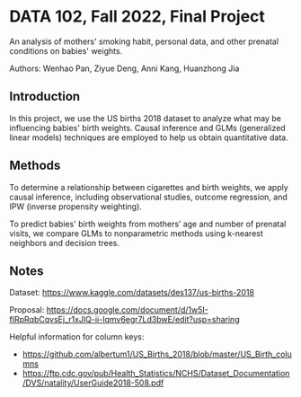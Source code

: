 # DATA 102, Fall 2022, Final Project
An analysis of mothers' smoking habit, personal data, and other prenatal conditions on babies' weights.

Authors: Wenhao Pan, Ziyue Deng, Anni Kang, Huanzhong Jia

## Introduction

In this project, we use the US births 2018 dataset to analyze what may be influencing babies' birth weights. Causal inference and GLMs (generalized linear models) techniques are employed to help us obtain quantitative data.  

## Methods

To determine a relationship between cigarettes and birth weights, we apply causal inference, including observational studies, outcome regression, and IPW (inverse propensity weighting).

To predict babies' birth weights from mothers’ age and number of prenatal visits, we compare GLMs to nonparametric methods using k-nearest neighbors and decision trees.


## Notes

Dataset: https://www.kaggle.com/datasets/des137/us-births-2018

Proposal: https://docs.google.com/document/d/1w5I-fIRpRqbCqvsEj_r1xJIQ-ii-Iqmv6egr7Ld3bwE/edit?usp=sharing

Helpful information for column keys:
* https://github.com/albertum1/US_Births_2018/blob/master/US_Birth_columns
* https://ftp.cdc.gov/pub/Health_Statistics/NCHS/Dataset_Documentation/DVS/natality/UserGuide2018-508.pdf
